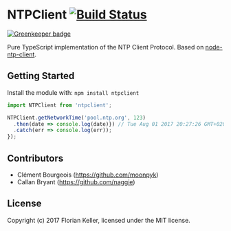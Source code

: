 # NTPClient [![Build Status](https://travis-ci.org/ffflorian/ntp.js.svg?branch=master)](http://travis-ci.org/ffflorian/ntp.js)

[![Greenkeeper badge](https://badges.greenkeeper.io/ffflorian/ntp.js.svg)](https://greenkeeper.io/)

Pure TypeScript implementation of the NTP Client Protocol. Based on [node-ntp-client](https://github.com/moonpyk/node-ntp-client).

## Getting Started
Install the module with: `npm install ntpclient`

```ts
import NTPClient from 'ntpclient';

NTPClient.getNetworkTime('pool.ntp.org', 123)
  .then(date => console.log(date)}) // Tue Aug 01 2017 20:27:26 GMT+0200)
  .catch(err => console.log(err));
});
```

## Contributors
 * Clément Bourgeois (https://github.com/moonpyk)
 * Callan Bryant (https://github.com/naggie)

## License
Copyright (c) 2017 Florian Keller,
licensed under the MIT license.
